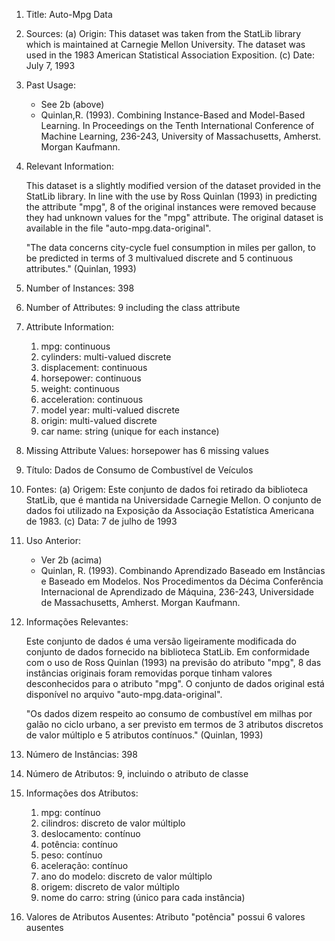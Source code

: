 1. Title: Auto-Mpg Data

2. Sources:
   (a) Origin:  This dataset was taken from the StatLib library which is
                maintained at Carnegie Mellon University. The dataset was 
                used in the 1983 American Statistical Association Exposition.
   (c) Date: July 7, 1993

3. Past Usage:
    -  See 2b (above)
    -  Quinlan,R. (1993). Combining Instance-Based and Model-Based Learning.
       In Proceedings on the Tenth International Conference of Machine 
       Learning, 236-243, University of Massachusetts, Amherst. Morgan
       Kaufmann.

4. Relevant Information:

   This dataset is a slightly modified version of the dataset provided in
   the StatLib library.  In line with the use by Ross Quinlan (1993) in
   predicting the attribute "mpg", 8 of the original instances were removed 
   because they had unknown values for the "mpg" attribute.  The original 
   dataset is available in the file "auto-mpg.data-original".

   "The data concerns city-cycle fuel consumption in miles per gallon,
    to be predicted in terms of 3 multivalued discrete and 5 continuous
    attributes." (Quinlan, 1993)

5. Number of Instances: 398

6. Number of Attributes: 9 including the class attribute

7. Attribute Information:

    1. mpg:           continuous
    2. cylinders:     multi-valued discrete
    3. displacement:  continuous
    4. horsepower:    continuous
    5. weight:        continuous
    6. acceleration:  continuous
    7. model year:    multi-valued discrete
    8. origin:        multi-valued discrete
    9. car name:      string (unique for each instance)

8. Missing Attribute Values:  horsepower has 6 missing values


1. Título: Dados de Consumo de Combustível de Veículos

2. Fontes:
   (a) Origem: Este conjunto de dados foi retirado da biblioteca StatLib, que é mantida na Universidade Carnegie Mellon. O conjunto de dados foi utilizado na Exposição da Associação Estatística Americana de 1983.
   (c) Data: 7 de julho de 1993

3. Uso Anterior:
   - Ver 2b (acima)
   - Quinlan, R. (1993). Combinando Aprendizado Baseado em Instâncias e Baseado em Modelos. Nos Procedimentos da Décima Conferência Internacional de Aprendizado de Máquina, 236-243, Universidade de Massachusetts, Amherst. Morgan Kaufmann.

4. Informações Relevantes:

   Este conjunto de dados é uma versão ligeiramente modificada do conjunto de dados fornecido na biblioteca StatLib. Em conformidade com o uso de Ross Quinlan (1993) na previsão do atributo "mpg", 8 das instâncias originais foram removidas porque tinham valores desconhecidos para o atributo "mpg". O conjunto de dados original está disponível no arquivo "auto-mpg.data-original".

   "Os dados dizem respeito ao consumo de combustível em milhas por galão no ciclo urbano, a ser previsto em termos de 3 atributos discretos de valor múltiplo e 5 atributos contínuos." (Quinlan, 1993)

5. Número de Instâncias: 398

6. Número de Atributos: 9, incluindo o atributo de classe

7. Informações dos Atributos:

    1. mpg:           contínuo
    2. cilindros:     discreto de valor múltiplo
    3. deslocamento:  contínuo
    4. potência:      contínuo
    5. peso:          contínuo
    6. aceleração:   contínuo
    7. ano do modelo: discreto de valor múltiplo
    8. origem:        discreto de valor múltiplo
    9. nome do carro: string (único para cada instância)

8. Valores de Atributos Ausentes: Atributo "potência" possui 6 valores ausentes